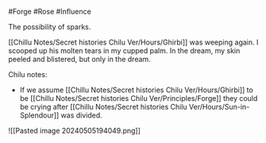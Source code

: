 #Forge #Rose #Influence

The possibility of sparks.

[[Chillu Notes/Secret histories Chilu Ver/Hours/Ghirbi]] was weeping again. I scooped up his molten tears in my cupped palm. In the dream, my skin peeled and blistered, but only in the dream.

Chilu notes:
- If we assume [[Chillu Notes/Secret histories Chilu Ver/Hours/Ghirbi]] to be [[Chillu Notes/Secret histories Chilu Ver/Principles/Forge]] they could be crying after [[Chillu Notes/Secret histories Chilu Ver/Hours/Sun-in-Splendour]] was divided.

![[Pasted image 20240505194049.png]]